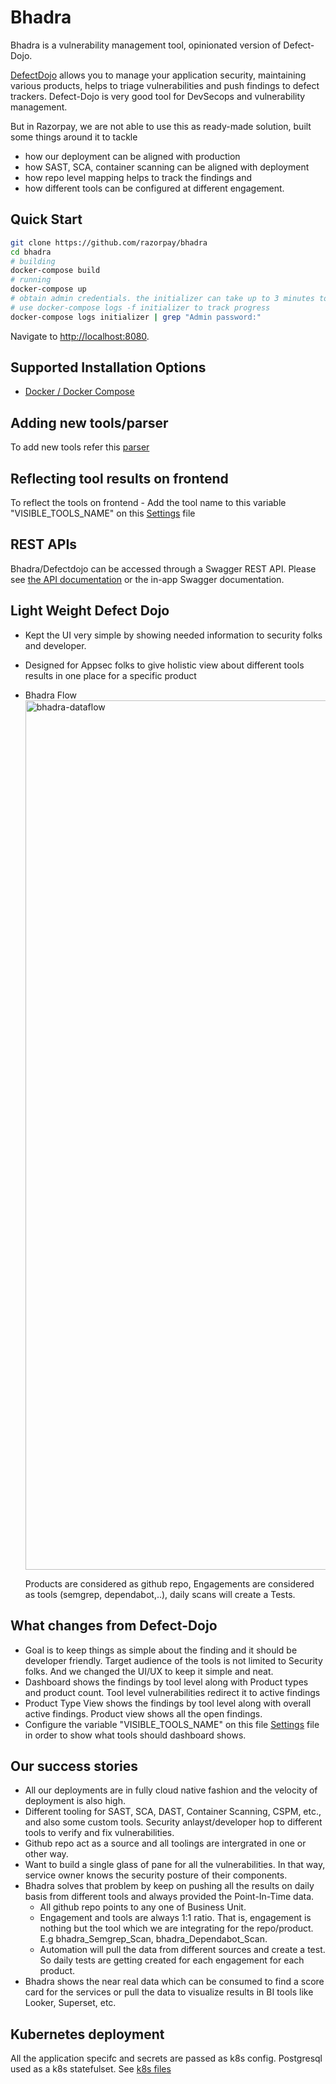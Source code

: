 # Bhadra

Bhadra is a vulnerability management tool, opinionated version of Defect-Dojo. 

[DefectDojo](https://www.defectdojo.org/) allows you to manage your application security, maintaining various products, helps to triage vulnerabilities and push findings to defect trackers. Defect-Dojo is very good tool for DevSecops and vulnerability management. 

But in Razorpay, we are not able to use this as ready-made solution, built some things around it to tackle 
  - how our deployment can be aligned with production
  - how SAST, SCA, container scanning can be aligned with deployment
  - how repo level mapping helps to track the findings and 
  - how different tools can be configured at different engagement.

## Quick Start

```sh
git clone https://github.com/razorpay/bhadra
cd bhadra
# building
docker-compose build
# running
docker-compose up
# obtain admin credentials. the initializer can take up to 3 minutes to run
# use docker-compose logs -f initializer to track progress
docker-compose logs initializer | grep "Admin password:"
```

Navigate to <http://localhost:8080>.

<!-- Alternatively, try out the demo sever at [demo.defectdojo.org](https://demo.defectdojo.org)

Log in with `admin / defectdojo@demo#appsec` and please note that the demo server is refreshed regularly. -->

<!-- ## Documentation

For detailed documentation you can visit
[Github Pages](https://defectdojo.github.io/django-DefectDojo/). -->

## Supported Installation Options

* [Docker / Docker Compose](DOCKER.md)
<!-- * [godojo](https://github.com/DefectDojo/godojo) -->

<!-- ** Now EOL'ed **
* [Setup.bash](https://github.com/DefectDojo/django-DefectDojo/blob/master/setup/README.md) -->

## Adding new tools/parser
To add new tools refer this [parser](dojo/tools)

## Reflecting tool results on frontend
To reflect the tools on frontend - Add the tool name to this variable "VISIBLE_TOOLS_NAME" on this [Settings](dojo/settings/settings.dist.py) file 
## REST APIs

Bhadra/Defectdojo can be accessed through a Swagger REST API. Please see [the API documentation](https://defectdojo.github.io/django-DefectDojo/integrations/api-v2-docs/) or the in-app Swagger documentation.

## Light Weight Defect Dojo

- Kept the UI very simple by showing needed information to security folks and developer.
- Designed for Appsec folks to give holistic view about different tools results in one place for a specific product
- Bhadra Flow  <img width="1391" alt="bhadra-dataflow" src="https://github.com/razorpay/bhadra/assets/98045500/c04849dd-3fb4-4173-aec4-fe46c6e64650">

  Products are considered as github repo, Engagements are considered as tools (semgrep, dependabot,..), daily scans will create a Tests.

## What changes from Defect-Dojo

- Goal is to keep things as simple about the finding and it should be developer friendly. Target audience of the tools is not 
limited to Security folks. And we changed the UI/UX to keep it simple and neat.
- Dashboard shows the findings by tool level along with Product types and product count. Tool level vulnerabilities redirect it to active findings
- Product Type View shows the findings by tool level along with overall active findings. Product view shows all the open findings.
- Configure the variable "VISIBLE_TOOLS_NAME" on this file [Settings](dojo/settings/settings.dist.py) file in order to show what tools should dashboard shows.

## Our success stories

- All our deployments are in fully cloud native fashion and the velocity of deployment is also high.
- Different tooling for SAST, SCA, DAST, Container Scanning, CSPM, etc., and also some custom tools. Security anlayst/developer hop to different tools to verify and fix vulnerabilities.
- Github repo act as a source and all toolings are intergrated in one or other way.
- Want to build a single glass of pane for all the vulnerabilities. In that way, service owner knows the security posture of their components.
- Bhadra solves that problem by keep on pushing all the results on daily basis from different tools and always provided the Point-In-Time data.
  - All github repo points to any one of Business Unit.
  - Engagement and tools are always 1:1 ratio. That is, engagement is nothing but the tool which we are integrating for the repo/product. E.g bhadra_Semgrep_Scan, bhadra_Dependabot_Scan.
  - Automation will pull the data from different sources and create a test. So daily tests are getting created for each engagement for each product.
- Bhadra shows the near real data which can be consumed to find a score card for the services or pull the data to visualize results in BI tools like Looker, Superset, etc.
## Kubernetes deployment

All the application specifc and secrets are passed as k8s config. Postgresql used as a k8s statefulset. See [k8s files](k8s)



